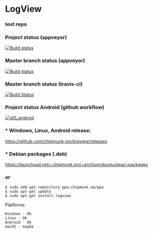 # LogView
### test repo 

### Project status (appveyor)
[![Build status](https://ci.appveyor.com/api/projects/status/0nfvysyxg3m3omkc?svg=true)](https://ci.appveyor.com/project/chipmunk-sm/logview)

### Master branch status (appveyor)
[![Build status](https://ci.appveyor.com/api/projects/status/0nfvysyxg3m3omkc/branch/master?svg=true)](https://ci.appveyor.com/project/chipmunk-sm/logview/branch/master)

### Master branch status (travis-ci)
[![Build Status](https://travis-ci.org/chipmunk-sm/logview.svg?branch=master)](https://travis-ci.org/chipmunk-sm/logview)

### Project status Android (github workflow)
[![qt5_android](https://github.com/chipmunk-sm/logview/actions/workflows/qt5_android.yml/badge.svg)](https://github.com/chipmunk-sm/logview/actions/workflows/qt5_android.yml)

### * Windows, Linux, Android release:
https://github.com/chipmunk-sm/logview/releases

### * Debian packages (.deb)
https://launchpad.net/~chipmunk.sm/+archive/ubuntu/ppa/+packages
### or
```
$ sudo add-apt-repository ppa:chipmunk.sm/ppa
$ sudo apt-get update
$ sudo apt-get install logview
```


Platforms:

```
Windows - Ok
Linux - Ok
Android - Ok
macOS - maybe
```

